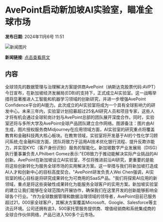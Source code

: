 # AvePoint启动新加坡AI实验室，瞄准全球市场

**发布日期**: 2024年11月6号 11:51

![新闻图片](https://pic.chinaz.com/picmap/202307061803120795_6.jpg)

**新闻链接**: [点击查看原文](https://www.aibase.com/zh/news/13033)

## 内容

全球领先的数据管理与治理解决方案提供商AvePoint（纳斯达克股票代码:AVPT）今日宣布，在新加坡经济发展局(EDB)的支持下，正式成立AI实验室。这一战略举措将显著推进人工智能和机器学习领域的创新研究，并进一步增强AvePoint Confidence平台的AI能力。此次成立的AI实验室将成为一个具有全球影响力的研发中心。未来三年内，实验室计划招募超过25名AI研究人员和项目专家，这些人才将有机会通过全球轮岗计划与AvePoint总部的团队展开深度合作。同时，实验室还将与多所大学及AvePoint全球产品团队建立合作网络。图源备注：图片由AI生成，图片授权服务商Midjourney在应用领域方面，AI实验室的研究重点将覆盖教育和金融科技两大核心板块。在教育领域，实验室将开发基于AI的个性化学习顾问系统;在金融科技方面，团队将致力于运用AI技术优化银行流程、提升反欺诈能力，并实现KYC（客户身份识别）服务的智能化。新加坡数字产业发展局（DISG）执行董事兼负责人Philbert Gomez表示:"EDB致力于推动能解决实际产业挑战的AI创新。AvePoint在新加坡设立AI实验室，不仅将推进前沿AI研究，更重要的是能将这些创新转化为服务全球市场的实用解决方案。这一举措与我们将新加坡打造成AI人才和创新中心的目标高度契合。"AvePoint研发负责人Wei Chen强调，AI实验室的核心目标是将研究成果转化为可商用的SaaS产品。"我们将探索AI应用的新领域，重点是将这些突破性成果转化为能服务全球客户的实用方案。新加坡实验室的建立让我们能够在全球范围内开展协作，确保我们在这里开发的创新能够影响全球各个行业。"作为全球数据管理和数据治理领域的领导者，AvePoint目前已服务超过21，000家全球客户，其解决方案覆盖Microsoft、Google、Salesforce等主流云环境。公司还拥有逾3，500家托管服务提供商、增值经销商和系统集成商的全球合作伙伴网络，产品已进入100多个云市场。
